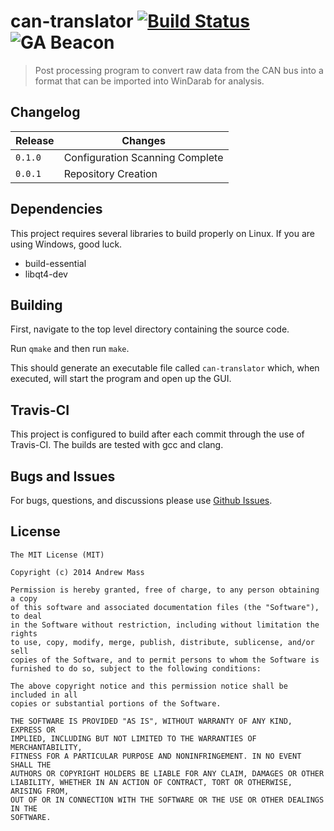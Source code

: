 # can-translator [![Build Status](https://travis-ci.org/mass/can-translator.png?branch=master)](https://travis-ci.org/mass/can-translator) ![GA Beacon](https://ga-beacon.appspot.com/UA-43696434-2/can-translator/readme)

> Post processing program to convert raw data from the CAN bus into a format that can be imported into WinDarab for analysis.

## Changelog
| Release | Changes |
| --- | --- |
| `0.1.0` | Configuration Scanning Complete |
| `0.0.1` | Repository Creation |

## Dependencies
This project requires several libraries to build properly on Linux. If you are using Windows, good luck.
- build-essential
- libqt4-dev

## Building
First, navigate to the top level directory containing the source code.

Run `qmake` and then run `make`.

This should generate an executable file called `can-translator` which, when executed, will start the program and open up the GUI.

## Travis-CI
This project is configured to build after each commit through the use of Travis-CI. The builds are tested with gcc and clang.

## Bugs and Issues
For bugs, questions, and discussions please use [Github Issues](https://github.com/mass/can-translator/issues).

## License
```
The MIT License (MIT)

Copyright (c) 2014 Andrew Mass

Permission is hereby granted, free of charge, to any person obtaining a copy
of this software and associated documentation files (the "Software"), to deal
in the Software without restriction, including without limitation the rights
to use, copy, modify, merge, publish, distribute, sublicense, and/or sell
copies of the Software, and to permit persons to whom the Software is
furnished to do so, subject to the following conditions:

The above copyright notice and this permission notice shall be included in all
copies or substantial portions of the Software.

THE SOFTWARE IS PROVIDED "AS IS", WITHOUT WARRANTY OF ANY KIND, EXPRESS OR
IMPLIED, INCLUDING BUT NOT LIMITED TO THE WARRANTIES OF MERCHANTABILITY,
FITNESS FOR A PARTICULAR PURPOSE AND NONINFRINGEMENT. IN NO EVENT SHALL THE
AUTHORS OR COPYRIGHT HOLDERS BE LIABLE FOR ANY CLAIM, DAMAGES OR OTHER  
LIABILITY, WHETHER IN AN ACTION OF CONTRACT, TORT OR OTHERWISE, ARISING FROM,
OUT OF OR IN CONNECTION WITH THE SOFTWARE OR THE USE OR OTHER DEALINGS IN THE
SOFTWARE.
```
